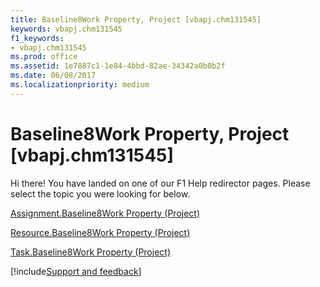 ```yaml
---
title: Baseline8Work Property, Project [vbapj.chm131545]
keywords: vbapj.chm131545
f1_keywords:
- vbapj.chm131545
ms.prod: office
ms.assetid: 1e7887c1-1e84-4bbd-82ae-34342a0b0b2f
ms.date: 06/08/2017
ms.localizationpriority: medium
---
```



# Baseline8Work Property, Project [vbapj.chm131545]

Hi there! You have landed on one of our F1 Help redirector pages. Please select the topic you were looking for below.

[Assignment.Baseline8Work Property (Project)](https://msdn.microsoft.com/library/1b1572de-4d01-be5a-3093-626783004033%28Office.15%29.aspx)

[Resource.Baseline8Work Property (Project)](https://msdn.microsoft.com/library/a7f5d0bd-9240-cdab-cdb7-2441588eecb2%28Office.15%29.aspx)

[Task.Baseline8Work Property (Project)](https://msdn.microsoft.com/library/a4787443-0331-c050-c44e-d69c64a31d08%28Office.15%29.aspx)

[!include[Support and feedback](~/includes/feedback-boilerplate.md)]